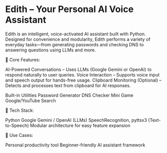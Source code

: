 # Edith – Your Personal AI Voice Assistant

Edith is an intelligent, voice-activated AI assistant built with Python. Designed for convenience and modularity, Edith performs a variety of everyday tasks—from generating passwords and checking DNS to answering questions using LLMs and more.

🧠 Core Features:

AI-Powered Conversations – Uses LLMs (Google Gemini or OpenAI) to respond naturally to user queries.
Voice Interaction – Supports voice input and speech output for hands-free usage.
Clipboard Monitoring (Optional) – Detects and processes text from clipboard for AI responses.

Built-in Utilities
Password Generator
DNS Checker
Mini Game
Google/YouTube Search

🔧 Tech Stack:

Python
Google Gemini / OpenAI (LLMs)
SpeechRecognition, pyttsx3 (Text-to-Speech)
Modular architecture for easy feature expansion

🧩 Use Cases:

Personal productivity tool
Beginner-friendly AI assistant framework
